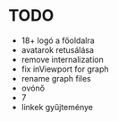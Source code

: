 # TODO

* 18+ logó a főoldalra
* avatarok retusálása
* remove internalization
* fix inViewport for graph
* rename graph files
* ovónő
* 7
* linkek gyűjteménye
